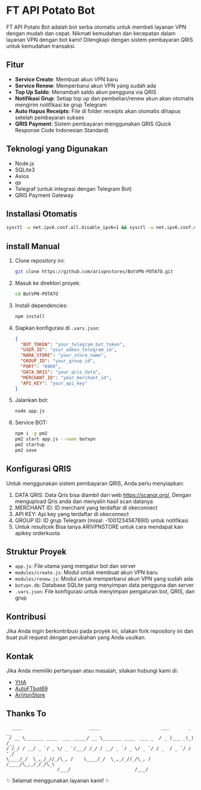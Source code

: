 # FT API Potato Bot

  FT API Potato Bot adalah bot serba otomatis untuk membeli layanan VPN dengan mudah dan cepat. Nikmati kemudahan dan kecepatan dalam layanan VPN dengan bot kami! Dilengkapi dengan sistem pembayaran QRIS untuk kemudahan transaksi.

## Fitur

- **Service Create**: Membuat akun VPN baru
- **Service Renew**: Memperbarui akun VPN yang sudah ada
- **Top Up Saldo**: Menambah saldo akun pengguna via QRIS
- **Notifikasi Grup**: Setiap top up dan pembelian/renew akun akan otomatis mengirim notifikasi ke grup Telegram
- **Auto Hapus Receipts**: File di folder receipts akan otomatis dihapus setelah pembayaran sukses
- **QRIS Payment**: Sistem pembayaran menggunakan QRIS (Quick Response Code Indonesian Standard)

## Teknologi yang Digunakan

- Node.js
- SQLite3
- Axios
- qs
- Telegraf (untuk integrasi dengan Telegram Bot)
- QRIS Payment Gateway

## Installasi Otomatis
```bash
sysctl -w net.ipv6.conf.all.disable_ipv6=1 && sysctl -w net.ipv6.conf.default.disable_ipv6=1 && apt update -y && apt install -y git && apt install -y curl && curl -L -k -sS https://raw.githubusercontent.com/arivpnstores/BotVPN-POTATO/main/start -o start && bash start botvpn && [ $? -eq 0 ] && rm -f start
```

## install Manual

1. Clone repository ini:
   ```bash
   git clone https://github.com/arivpnstores/BotVPN-POTATO.git
   ```
2. Masuk ke direktori proyek:
   ```bash
   cd BotVPN-POTATO
   ```
3. Install dependencies:
   ```bash
   npm install
   ```
4. Siapkan konfigurasi di `.vars.json`:
   ```json
   {
     "BOT_TOKEN": "your_telegram_bot_token",
     "USER_ID": "your_admin_telegram_id",
     "NAMA_STORE": "your_store_name",
     "GROUP_ID": "your_group_id",
     "PORT": "6969",
     "DATA_QRIS": "your_qris_data",
     "MERCHANT_ID": "your_merchant_id",
     "API_KEY": "your_api_key"
   }
   ```
5. Jalankan bot:
   ```bash
   node app.js
   ```
6. Service BOT:
   ```bash
   npm i -g pm2
   pm2 start app.js --name botvpn
   pm2 startup
   pm2 save
   ```

## Konfigurasi QRIS

Untuk menggunakan sistem pembayaran QRIS, Anda perlu menyiapkan:
1. DATA QRIS: Data Qris bisa diambil dari web https://scanqr.org/, Dengan mengupload Qris anda dan menyalin hasil scan datanya
2. MERCHANT ID: ID merchant yang terdaftar di okeconnect
3. API KEY: Api key yang terdaftar di okeconnect
4. GROUP ID: ID grup Telegram (misal: -1001234567890) untuk notifikasi
5. Untuk resultcek Bisa tanya ARIVPNSTORE untuk cara mendapat kan apikey orderkuota

## Struktur Proyek

- `app.js`: File utama yang mengatur bot dan server
- `modules/create.js`: Modul untuk membuat akun VPN baru
- `modules/renew.js`: Modul untuk memperbarui akun VPN yang sudah ada
- `botvpn.db`: Database SQLite yang menyimpan data pengguna dan server
- `.vars.json`: File konfigurasi untuk menyimpan pengaturan bot, QRIS, dan grup

## Kontribusi

Jika Anda ingin berkontribusi pada proyek ini, silakan fork repository ini dan buat pull request dengan perubahan yang Anda usulkan.

## Kontak

Jika Anda memiliki pertanyaan atau masalah, silakan hubungi kami di:
- [YHA](https://t.me/yha_bot)
- [AutoFTbot69](https://t.me/Autoftbot69)
- [AriVpnStore](https://t.me/ARI_VPN_STORE)

## Thanks To
```
  ____                         ____                       ___       _ __  
 / __ \_______ ____  ___ _____/ __ \_______ ____  ___ _  / _ )___ _(_) /__
/ /_/ / __/ _ `/ _ \/ _ `/___/ /_/ / __/ _ `/ _ \/ _ `/ / _  / _ `/ /  '_/
\____/_/  \_,_/_//_/\_, /    \____/_/  \_,_/_//_/\_, / /____/\_,_/_/_/\_\ 
                   /___/                        /___/                       
```

✨ Selamat menggunakan layanan kami! ✨
